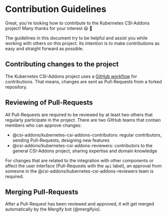 # Contribution Guidelines

Great, you're looking how to contribute to the Kubernetes CSI-Addons project!
Many thanks for your interest :smiley: :tada:

The guidelines in this document try to be helpful and assist you while working
with others on this project. Its intention is to make contributions as easy and
straight forward as possible.

## Contributing changes to the project

The Kubernetes CSI-Addons project uses a [GitHub workflow][github_pr] for
contributions. That means, changes are sent as Pull-Requests from a forked
repository.

## Reviewing of Pull-Requests

All Pull-Requests are required to be reviewed by at least two others that
regularly participate in the project. There are two GitHub teams that contain
members who can approve changes:

 - @csi-addons/kubernetes-csi-addons-contributors: regular contributors,
   sending Pull-Requests, designing new features
 - @csi-addons/kubernetes-csi-addons-reviewers: contributors to the general
   CSI-Addons project, sharing expertise and domain knowledge

For changes that are related to the integration with other components or affect
the user interface (Pull-Requests with the `api` label), an approval from
someone in the @csi-addons/kubernetes-csi-addons-reviewers team is required.

## Merging Pull-Requests

After a Pull-Request has been reviewed and approved, it will get merged
automatically by the Mergify bot (@mergifyio).

[github_pr]: https://docs.github.com/en/github/collaborating-with-pull-requests/proposing-changes-to-your-work-with-pull-requests/creating-a-pull-request
